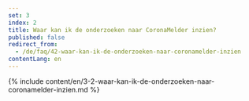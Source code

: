 ```yaml
---
set: 3
index: 2
title: Waar kan ik de onderzoeken naar CoronaMelder inzien?
published: false
redirect_from: 
  - /de/faq/42-waar-kan-ik-de-onderzoeken-naar-coronamelder-inzien
contentLang: en
---
```

{% include content/en/3-2-waar-kan-ik-de-onderzoeken-naar-coronamelder-inzien.md %}
